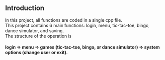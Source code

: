 ## Introduction 
In this project, all functions are coded in a single cpp file.  
This project contains 6 main functions: login, menu, tic-tac-toe, bingo, dance simulator, and saving.  
The structure of the operation is
#### login &rArr; menu &rArr; games (tic-tac-toe, bingo, or dance simulator) &rArr; system options (change user or exit).  

